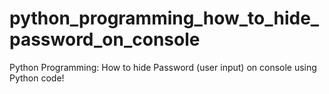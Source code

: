 # python_programming_how_to_hide_password_on_console
Python Programming: How to hide Password (user input) on console using Python code!
